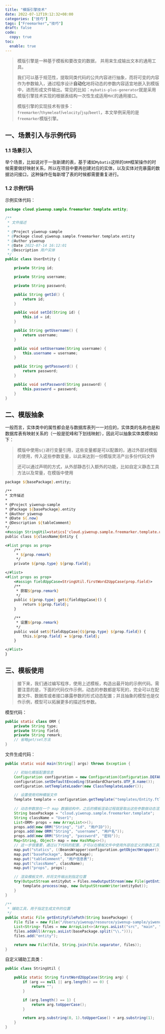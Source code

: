 ```yaml
---
title: "模版引擎技术"
date: 2022-07-12T19:12:32+08:00
categories: ["技巧"]
tags: ["Freemarker","技巧"]
draft: false
code:
  copy: true
toc:
  enable: true
---
```


> 模版引擎是一种基于模板和要改变的数据， 并用来生成输出文本的通用工具。
>
> 我们可以基于规范性，提取同类代码的公共内容进行抽象，而将可变的内容作为参数输入，通过程序设计**自动化**地将动态的参数内容适宜地嵌入到模版中，进而形成文件输出。常见的比如：`mybatis-plus-generator`就是采用模版引擎技术实现的根据表结构一次性生成适用`MVC`的通用接口。
>
> 模版引擎的实现技术有很多：`freemarker`/`thymeleaf`/`velocity`/`jsp`/`beetl`，本文举例采用的是`freemarker`模版引擎。

## 一、场景引入与示例代码

### 1.1 场景引入

举个场景，比如说对于一张新建的表，基于诸如`Mybatis`这样的`ORM`框架操作的时候需要做好映射关系，所以在项目中要再创建对应的实体，以及实体对完暴露的数据访问接口，这种操作在每新增了表的时候都需要重复进行。

### 1.2 示例代码

示例实体代码：

```java
package cloud.yiwenup.sample.freemarker.template.entity;

/**
 * 文件描述
 *
 * @Project yiwenup-sample
 * @Package cloud.yiwenup.sample.freemarker.template.entity
 * @Author yiwenup
 * @Date 2022-07-14 16:12:01
 * @Description 用户实体
 */
public class UserEntity {

    private String id;

    private String username;

    private String password;

    public String getId() {
        return id;
    }

    public void setId(String id) {
        this.id = id;
    }

    public String getUsername() {
        return username;
    }

    public void setUsername(String username) {
        this.username = username;
    }

    public String getPassword() {
        return password;
    }

    public void setPassword(String password) {
        this.password = password;
    }
}
```

## 二、模版抽象

一般而言，实体类中的属性都会是与数据库表列一一对应的，实体类的名称也是和数据库表有映射关系的（一般是驼峰和下划线映射），因此可以抽象实体类模块如下：

> 模版中使用`${}`进行变量引用，这些变量都是可以配置的，通过外部对模版的使用，传入这些参数变量，以此来达到一份模版灵活产出多份代码文件
>
> 还可以通过声明的方式，从外部静态引入额外的功能，比如自定义静态工具方法以及常量，在模版中使用

```jsp
package ${basePackage}.entity;

/**
* 文件描述
*
* @Project yiwenup-sample
* @Package ${basePackage}.entity
* @Author yiwenup
* @Date ${.now}
* @Description ${tableComment}
*/
<#assign StringUtil=statics['cloud.yiwenup.sample.freemarker.template.util.StringUtil']>
public class ${className}Entity {

<#list props as prop>
    /**
     * ${prop.remark}
     */
    private ${prop.type} ${prop.field};

</#list>
<#list props as prop>
    <#assign fieldUppCase=StringUtil.firstWord2UppCase(prop.field)>
    /**
     * 获取${prop.remark}
     */
    public ${prop.type} get${fieldUppCase}() {
        return ${prop.field};
    }

    /**
     * 设置${prop.remark}
     */
    public void set${fieldUppCase}(${prop.type} ${prop.field}) {
        this.${prop.field} = ${prop.field};
    }

</#list>
}
```

## 三、模板使用

> 接下来，我们通过编写程序，使用上述模板，构造出最开始的示例代码。需要注意的是，下面的代码仅作示例，动态的参数都是写死的，完全可以在配置文件、数据库或者接口暴露参数的形式动态配置；并且抽象的模型也是仅作示例，模型可以拓展更多的描述性参数。

模型代码：

```java
public static class ORM {
    private String type;
    private String field;
    private String remark;
    // 省略get/set方法
}
```

文件生成代码：

```java
public static void main(String[] args) throws Exception {

    // 初始化模版配置信息
    Configuration configuration = new Configuration(Configuration.DEFAULT_INCOMPATIBLE_IMPROVEMENTS);
    configuration.setDefaultEncoding(StandardCharsets.UTF_8.name());
    configuration.setTemplateLoader(new ClassTemplateLoader());

    // 设置使用何种模版文件
    Template template = configuration.getTemplate("templates/Entity.ftl");
    
    // 动态参数放在一个 map 数据结构中，之后的模板渲染过程就是取出这些参数做动态渲染
    String basePackage = "cloud.yiwenup.sample.freemarker.template";
    String className = "User1";
    List<ORM> props = new ArrayList<>();
    props.add(new ORM("String", "id", "用户ID"));
    props.add(new ORM("String", "username", "用户名"));
    props.add(new ORM("String", "password", "密码"));
    Map<String, Object> map = new HashMap<>();
    // 这一步很重要，通过以下代码的配置，才可以在模板文件中使用外部自定义的静态工具类
    map.put("statics", ((BeansWrapper)configuration.getObjectWrapper()).getStaticModels());
    map.put("basePackage", basePackage);
    map.put("tableComment", "用户信息表");
    map.put("className", className);
    map.put("props", props);

    // 渲染模板文件，并将文件输出到指定位置
    try(OutputStream entityOut = Files.newOutputStream(new File(getEntityFilePath(basePackage), className + "Entity.java").toPath())) {
        template.process(map, new OutputStreamWriter(entityOut));
    }
}

/**
 * 辅助工具，用于指定生成文件的位置
 */
public static File getEntityFilePath(String basePackage) {
    File file = new File("/Users/yiwenup/resource/yiwenup-sample/yiwenup-sample-freemarker-template");
    List<String> files = new ArrayList<>(Arrays.asList("src", "main", "java"));
    files.addAll(Arrays.asList(basePackage.split("\\.")));
    files.add("entity");

    return new File(file, String.join(File.separator, files));
}
```

自定义辅助工具类：

```java
public class StringUtil {

    public static String firstWord2UppCase(String arg) {
        if (arg == null || arg.length() == 0) {
            return "";
        }

        if (arg.length() == 1) {
            return arg.toUpperCase();
        }

        return arg.substring(0, 1).toUpperCase() + arg.substring(1);
    }
}
```
